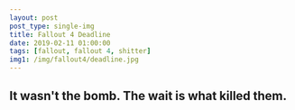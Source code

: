 ```yaml
---
layout: post
post_type: single-img
title: Fallout 4 Deadline
date: 2019-02-11 01:00:00
tags: [fallout, fallout 4, shitter]
img1: /img/fallout4/deadline.jpg
---
```

## It wasn't the bomb. The wait is what killed them. 
